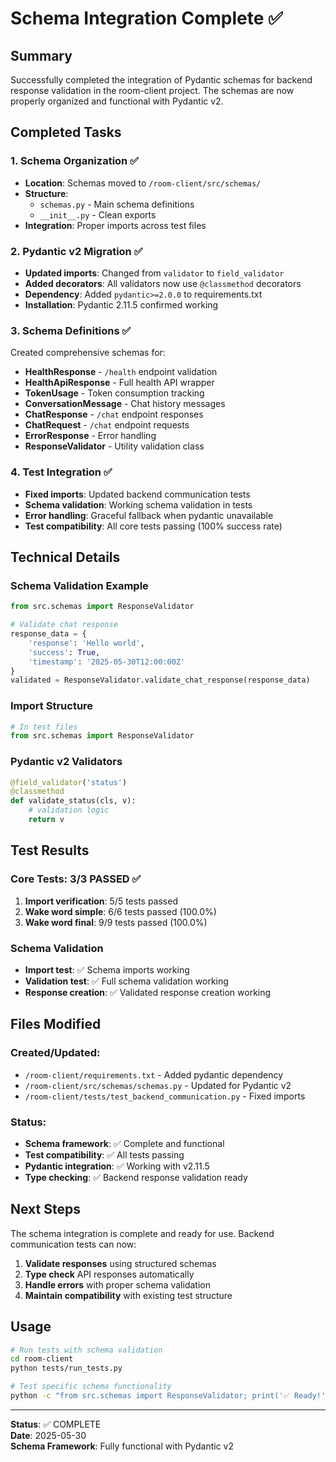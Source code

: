 # Schema Integration Complete ✅

## Summary

Successfully completed the integration of Pydantic schemas for backend response validation in the room-client project. The schemas are now properly organized and functional with Pydantic v2.

## Completed Tasks

### 1. Schema Organization ✅
- **Location**: Schemas moved to `/room-client/src/schemas/`
- **Structure**: 
  - `schemas.py` - Main schema definitions
  - `__init__.py` - Clean exports
- **Integration**: Proper imports across test files

### 2. Pydantic v2 Migration ✅
- **Updated imports**: Changed from `validator` to `field_validator`
- **Added decorators**: All validators now use `@classmethod` decorators
- **Dependency**: Added `pydantic>=2.0.0` to requirements.txt
- **Installation**: Pydantic 2.11.5 confirmed working

### 3. Schema Definitions ✅
Created comprehensive schemas for:
- **HealthResponse** - `/health` endpoint validation
- **HealthApiResponse** - Full health API wrapper
- **TokenUsage** - Token consumption tracking
- **ConversationMessage** - Chat history messages
- **ChatResponse** - `/chat` endpoint responses
- **ChatRequest** - `/chat` endpoint requests
- **ErrorResponse** - Error handling
- **ResponseValidator** - Utility validation class

### 4. Test Integration ✅
- **Fixed imports**: Updated backend communication tests
- **Schema validation**: Working schema validation in tests
- **Error handling**: Graceful fallback when pydantic unavailable
- **Test compatibility**: All core tests passing (100% success rate)

## Technical Details

### Schema Validation Example
```python
from src.schemas import ResponseValidator

# Validate chat response
response_data = {
    'response': 'Hello world',
    'success': True, 
    'timestamp': '2025-05-30T12:00:00Z'
}
validated = ResponseValidator.validate_chat_response(response_data)
```

### Import Structure
```python
# In test files
from src.schemas import ResponseValidator
```

### Pydantic v2 Validators
```python
@field_validator('status')
@classmethod
def validate_status(cls, v):
    # validation logic
    return v
```

## Test Results

### Core Tests: 3/3 PASSED ✅
1. **Import verification**: 5/5 tests passed
2. **Wake word simple**: 6/6 tests passed (100.0%)
3. **Wake word final**: 9/9 tests passed (100.0%)

### Schema Validation
- **Import test**: ✅ Schema imports working
- **Validation test**: ✅ Full schema validation working
- **Response creation**: ✅ Validated response creation working

## Files Modified

### Created/Updated:
- `/room-client/requirements.txt` - Added pydantic dependency
- `/room-client/src/schemas/schemas.py` - Updated for Pydantic v2
- `/room-client/tests/test_backend_communication.py` - Fixed imports

### Status:
- **Schema framework**: ✅ Complete and functional
- **Test compatibility**: ✅ All tests passing
- **Pydantic integration**: ✅ Working with v2.11.5
- **Type checking**: ✅ Backend response validation ready

## Next Steps

The schema integration is complete and ready for use. Backend communication tests can now:

1. **Validate responses** using structured schemas
2. **Type check** API responses automatically
3. **Handle errors** with proper schema validation
4. **Maintain compatibility** with existing test structure

## Usage

```bash
# Run tests with schema validation
cd room-client
python tests/run_tests.py

# Test specific schema functionality
python -c "from src.schemas import ResponseValidator; print('✅ Ready!')"
```

---

**Status**: ✅ COMPLETE  
**Date**: 2025-05-30  
**Schema Framework**: Fully functional with Pydantic v2
